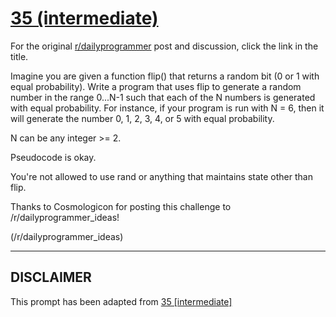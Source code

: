 # [35 (intermediate)](https://www.reddit.com/r/dailyprogrammer/comments/rr526/432012_challenge_35_intermediate/)

For the original [r/dailyprogrammer](https://www.reddit.com/r/dailyprogrammer/) post and discussion, click the link in the title.

Imagine you are given a function flip() that returns a random bit (0 or 1 with equal probability). Write a program that uses flip to generate a random number in the range 0...N-1 such that each of the N numbers is generated with equal probability. For instance, if your program is run with N = 6, then it will generate the number 0, 1, 2, 3, 4, or 5 with equal probability.

N can be any integer >= 2.

Pseudocode is okay.

You're not allowed to use rand or anything that maintains state other than flip.

Thanks to Cosmologicon for posting this challenge to /r/dailyprogrammer_ideas!

(/r/dailyprogrammer_ideas)

----
## **DISCLAIMER**
This prompt has been adapted from [35 [intermediate]](https://www.reddit.com/r/dailyprogrammer/comments/rr526/432012_challenge_35_intermediate/
)
